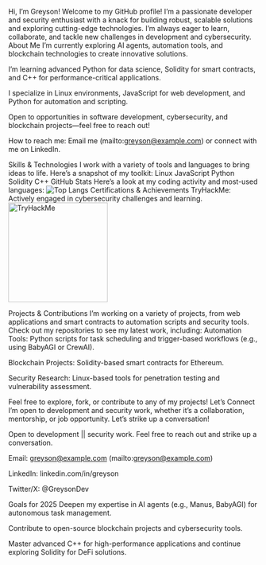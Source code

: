  Hi, I’m Greyson!
Welcome to my GitHub profile! I’m a passionate developer and security enthusiast with a knack for building robust, scalable solutions and exploring cutting-edge technologies. I’m always eager to learn, collaborate, and tackle new challenges in development and cybersecurity.
 About Me
 I’m currently exploring AI agents, automation tools, and blockchain technologies to create innovative solutions.

 I’m learning advanced Python for data science, Solidity for smart contracts, and C++ for performance-critical applications.

 I specialize in Linux environments, JavaScript for web development, and Python for automation and scripting.

 Open to opportunities in software development, cybersecurity, and blockchain projects—feel free to reach out!

 How to reach me: Email me (mailto:greyson@example.com) or connect with me on LinkedIn.

 Skills & Technologies
I work with a variety of tools and languages to bring ideas to life. Here’s a snapshot of my toolkit:
Linux
JavaScript
Python
Solidity
C++
 GitHub Stats
Here’s a look at my coding activity and most-used languages:
![Top Langs](https://github-readme-stats.vercel.app/api/top-langs/?username=greysonnn&layout=compact)
 Certifications & Achievements
TryHackMe: Actively engaged in cybersecurity challenges and learning.  
<img src="https://tryhackme-badges.s3.amazonaws.com/99GG.png" alt="TryHackMe" width="200">

 Projects & Contributions
I’m working on a variety of projects, from web applications and smart contracts to automation scripts and security tools. Check out my repositories to see my latest work, including:
Automation Tools: Python scripts for task scheduling and trigger-based workflows (e.g., using BabyAGI or CrewAI).

Blockchain Projects: Solidity-based smart contracts for Ethereum.

Security Research: Linux-based tools for penetration testing and vulnerability assessment.

Feel free to explore, fork, or contribute to any of my projects!
 Let’s Connect
I’m open to development and security work, whether it’s a collaboration, mentorship, or job opportunity. Let’s strike up a conversation!

Open to development || security work. Feel free to reach out and strike up a conversation.

 Email: greyson@example.com (mailto:greyson@example.com)

 LinkedIn: linkedin.com/in/greyson

 Twitter/X: @GreysonDev

 Goals for 2025
Deepen my expertise in AI agents (e.g., Manus, BabyAGI) for autonomous task management.

Contribute to open-source blockchain projects and cybersecurity tools.

Master advanced C++ for high-performance applications and continue exploring Solidity for DeFi solutions.


